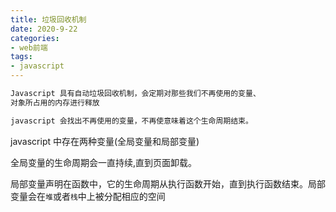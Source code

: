 ```yaml
---
title: 垃圾回收机制
date: 2020-9-22
categories:
- web前端
tags:
- javascript
---
```


```txt
Javascript 具有自动垃圾回收机制，会定期对那些我们不再使用的变量、
对象所占用的内存进行释放
``` 
```txt
javascript 会找出不再使用的变量，不再使意味着这个生命周期结束。
```
javascript 中存在两种变量(全局变量和局部变量)

全局变量的生命周期会一直持续,直到页面卸载。

局部变量声明在函数中，它的生命周期从执行函数开始，直到执行函数结束。局部变量会在`堆`或者`栈`中上被分配相应的空间